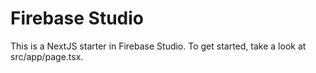 # Firebase Studio

This is a NextJS starter in Firebase Studio.
To get started, take a look at src/app/page.tsx.


